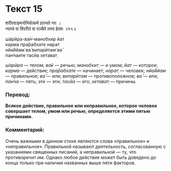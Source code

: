 # Текст 15

शरीरवाङ्‌मनोभिर्यत्कर्म प्रारभते नरः ।  
न्याय्यं वा विपरीतं वा पञ्चैते तस्य हेतवः ॥१५॥

ш́арӣра-ва̄н̇-манобхир йат  
карма пра̄рабхате нарат̣  
нйа̄ййам̇ ва̄ випарӣтам̇ ва̄  
пан̃чаите тасйа хетават̣

_ш́арӣра_ — телом; _ва̄к_ — речью; _манобхит̣_ — и умом; _йат_ — которое; _карма_ — действие; _пра̄рабхате_ — начинает; _нарат̣_ — человек; _нйа̄ййам_ — правильное; _ва̄_ — или; _випарӣтам_ — противоположное; _ва̄_ — или; _пан̃ча_ — пять; _эте_ — эти; _тасйа_ — его; _хетават̣_ — причины.

### Перевод:

**Всякое действие, правильное или неправильное, которое человек совершает телом, умом или речью, определяется этими пятью причинами.**

### Комментарий:

Очень важными в данном стихе являются слова «правильное» и «неправильное». Правильной называют деятельность, согласованную с указаниями священных писаний, а неправильной — ту, что противоречит им. Однако любое действие может быть доведено до конца только при наличии названных выше пяти факторов.